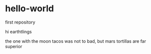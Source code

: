 # hello-world
first repository
  
hi earthtlings

the one with the moon tacos was not to bad, but mars tortillas are far superior
